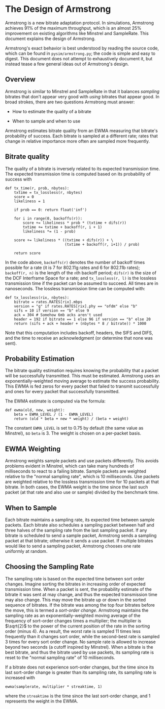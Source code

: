 <!-- -*- mode: markdown -*- -->

The Design of Armstrong
=======================

Armstrong is a new bitrate adaptation protocol.  In simulations,
Armstrong achieves 91% of the maximum throughput, which is
an almost 25% improvement on existing algorithms like Minstrel and
SampleRate.  This document explains the design of Armstrong.

Armstrong's exact behavior is best understood by reading the source
code, which can be found in `pysim/armstrong.py`; the code is simple
and easy to digest.  This document does not attempt to exhaustively
document it, but instead tease a few general ideas out of Armstrong's
design.

Overview
--------

Armstrong is similar to Minstrel and SampleRate in that it balances
*sampling* bitrates that don't appear very good with *using* bitrates
that appear good.  In broad strokes, there are two questions Armstrong
must answer:

 + How to estimate the quality of a bitrate

 + When to sample and when to use

Armstrong estimates bitrate quality from an EWMA measuring that
bitrate's probability of success. Each bitrate is sampled at a
different rate; rates that change in relative importance more often
are sampled more frequently.

Bitrate quality
---------------

The quality of a bitrate is inversely related to its expected
transmission time.  The expected transmission time is computed based
on its probability of success with

    def tx_time(r, prob, nbytes):
        txtime = tx_lossless(r, nbytes)
        score = 0
        likeliness = 1
    
        if prob == 0: return float('inf')
    
        for i in range(0, backoffs(r)):
            score += likeliness * prob * (txtime + difs(r))
            txtime += txtime + backoff(r, i + 1)
            likeliness *= (1 - prob)
    
        score += likeliness * ((txtime + difs(r)) + \
                               (txtime + backoff(r, i+1)) / prob)
    
        return score

In the code above, `backoffs(r)` denotes the number of backoff times
possible for a rate (it is 7 for 802.11g rates and 6 for 802.11b
rates); `backoff(r, n)` is the length of the `n`th backoff period;
`difs(r)` is the size of the DCF Interframe Space for a rate; and
`tx_lossless(r, l)` is the lossless transmission time if the packet
can be assumed to succeed.  All times are in nanoseconds.  The
lossless transmission time can be computed with:

    def tx_lossless(rix, nbytes):
        bitrate = rates.RATES[rix].mbps
        version = "g" if rates.RATES[rix].phy == "ofdm" else "b"
        sifs = 10 if version == "b" else 9
        ack = 304 # Somehow 6mb acks aren't used
        header = 192 if bitrate == 1 else 96 if version == "b" else 20
        return (sifs + ack + header + (nbytes * 8 / bitrate)) * 1000

Note that this computation includes backoff, headers, the SIFS and
DIFS, and the time to receive an acknowledgment (or determine that
none was sent).

Probability Estimation
----------------------

The bitrate quality estimation requires knowing the probability that a
packet will be successfully transmitted.  This must be estimated.
Armstrong uses an exponentially-weighted moving average to estimate
the success probability.  This EWMA is fed zeros for every packet that
failed to transmit successfully and ones for every packet that
successfully transmitted.

The EWMA estimate is computed via the formula:

    def ewma(old, new, weight):
        beta = EWMA_LEVEL / (1 - EWMA_LEVEL)
        return (old * beta + new * weight) / (beta + weight)

The constant `EWMA_LEVEL` is set to 0.75 by default (the same value as
Minstrel), so `beta` is 3.  The weight is chosen on a per-packet
basis.

EWMA Weighting
--------------

Armstrong weights sample packets and use packets differently.  This
avoids problems evident in Minstrel, which can take many hundreds of
milliseconds to react to a failing bitrate.  Sample packets are
weighted relative to the "normal sampling rate", which is 10
milliseconds.  Use packets are weighted relative to the lossless
transmission time for 10 packets at that bitrate.  In both cases, the
EWMA weight is the time since the last such packet (at that rate and
also use or sample) divided by the benchmark time.

When to Sample
--------------

Each bitrate maintains a sampling rate, its expected time between
sample packets.  Each bitrate also schedules a sampling packet between
half and three halves of the sampling rate from the last sampling
packet.  If any bitrate is scheduled to send a sample packet,
Armstrong sends a sampling packet at that bitrate; otherwise it sends
a use packet.  If multiple bitrates would like to send a sampling
packet, Armstrong chooses one rate uniformly at random.

Choosing the Sampling Rate
--------------------------

The sampling rate is based on the expected time between sort order
changes.  Imagine sorting the bitrates in increasing order of expected
transmission time.  When a packet is sent, the probability estimate of
the bitrate it was sent at may change, and thus the expected
transmission time may also change.  This may move the bitrate up or
down in the sorted sequence of bitrates.  If the bitrate was among the
top four bitrates before the move, this is termed a *sort-order
change*.  Armstrong maintains the sampling rate as an
exponentially-weighted moving average of the frequency of sort-order
changes times a multiplier; the multiplier is $\sqrt{2}$ to the power
of the current position of the rate in the sorting order (minus 4).
As a result, the worst rate is sampled 11 times less frequently than
it changes sort order, while the second-best rate is sampled 3 times
for every sort order change.  No sample rate is allowed to increase
beyond two seconds (a cutoff inspired by Minstrel).  When a bitrate is
the best bitrate, and thus the bitrate used by use packets, its
sampling rate is reset to the "normal sampling rate" of 10
milliseconds.

If a bitrate does not experience sort-order changes, but the time
since its last sort-order change is greater than its sampling rate,
its sampling rate is increased with

    ewma(samplerate, multiplier * streaktime, 1)
    
where the `streaktime` is the time since the last sort-order change,
and 1 represents the weight in the EWMA.
